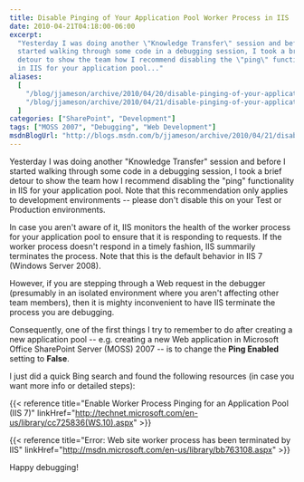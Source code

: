 ```yaml
---
title: Disable Pinging of Your Application Pool Worker Process in IIS
date: 2010-04-21T04:18:00-06:00
excerpt:
  "Yesterday I was doing another \"Knowledge Transfer\" session and before I
  started walking through some code in a debugging session, I took a brief
  detour to show the team how I recommend disabling the \"ping\" functionality
  in IIS for your application pool..."
aliases:
  [
    "/blog/jjameson/archive/2010/04/20/disable-pinging-of-your-application-pool-worker-process-in-iis.aspx",
    "/blog/jjameson/archive/2010/04/21/disable-pinging-of-your-application-pool-worker-process-in-iis.aspx",
  ]
categories: ["SharePoint", "Development"]
tags: ["MOSS 2007", "Debugging", "Web Development"]
msdnBlogUrl: "http://blogs.msdn.com/b/jjameson/archive/2010/04/21/disable-pinging-of-your-application-pool-worker-process-in-iis.aspx"
---
```


Yesterday I was doing another "Knowledge Transfer" session and before I started
walking through some code in a debugging session, I took a brief detour to show
the team how I recommend disabling the "ping" functionality in IIS for your
application pool. Note that this recommendation only applies to development
environments -- please don't disable this on your Test or Production
environments.

In case you aren't aware of it, IIS monitors the health of the worker process
for your application pool to ensure that it is responding to requests. If the
worker process doesn't respond in a timely fashion, IIS summarily terminates the
process. Note that this is the default behavior in IIS 7 (Windows Server 2008).

However, if you are stepping through a Web request in the debugger (presumably
in an isolated environment where you aren't affecting other team members), then
it is mighty inconvenient to have IIS terminate the process you are debugging.

Consequently, one of the first things I try to remember to do after creating a
new application pool -- e.g. creating a new Web application in Microsoft Office
SharePoint Server (MOSS) 2007 -- is to change the **Ping Enabled** setting to
**False**.

I just did a quick Bing search and found the following resources (in case you
want more info or detailed steps):

{{< reference
title="Enable Worker Process Pinging for an Application Pool (IIS 7)"
linkHref="http://technet.microsoft.com/en-us/library/cc725836(WS.10).aspx" >}}

{{< reference title="Error: Web site worker process has been terminated by IIS"
linkHref="http://msdn.microsoft.com/en-us/library/bb763108.aspx" >}}

Happy debugging!
